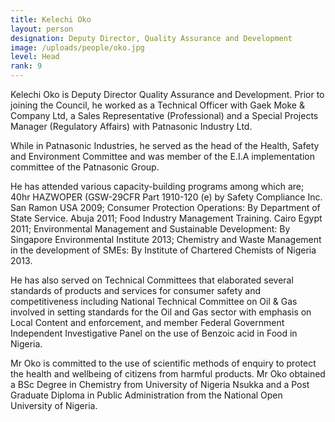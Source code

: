 ```yaml
---
title: Kelechi Oko
layout: person
designation: Deputy Director, Quality Assurance and Development
image: /uploads/people/oko.jpg
level: Head
rank: 9
---
```

Kelechi Oko is Deputy Director Quality Assurance and Development. Prior to joining the Council, he worked as a Technical Officer with Gaek Moke &amp; Company Ltd, a Sales Representative (Professional) and a Special Projects Manager (Regulatory Affairs) with Patnasonic Industry Ltd.

While in Patnasonic Industries, he served as the head of the Health, Safety and Environment Committee and was member of the E.I.A implementation committee of the Patnasonic Group.

He has attended various capacity-building programs among which are; 40hr HAZWOPER (GSW-29CFR Part 1910-120 (e) by Safety Compliance Inc. San Ramon USA 2009; Consumer Protection Operations: By Department of State Service. Abuja 2011; Food Industry Management Training. Cairo Egypt 2011; Environmental Management and Sustainable Development: By Singapore Environmental Institute 2013; Chemistry and Waste Management in the development of SMEs: By Institute of Chartered Chemists of Nigeria 2013.

He has also served on Technical Committees that elaborated several standards of products and services for consumer safety and competitiveness including National Technical Committee on Oil &amp; Gas involved in setting standards for the Oil and Gas sector with emphasis on Local Content and enforcement, and member Federal Government Independent Investigative Panel on the use of Benzoic acid in Food in Nigeria.

Mr Oko is committed to the use of scientific methods of enquiry to protect the health and wellbeing of citizens from harmful products. Mr Oko obtained a BSc Degree in Chemistry from University of Nigeria Nsukka and a Post Graduate Diploma in Public Administration from the National Open University of Nigeria.